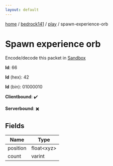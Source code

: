 ```yaml
---
layout: default
---
```


[home](/)  /  [bedrock141](/protocol/bedrock141)  /  [play](/protocol/bedrock141/play)  /  spawn-experience-orb

# Spawn experience orb

Encode/decode this packet in [Sandbox](../../../sandbox/bedrock141#play.spawn_experience_orb)

**Id**: 66

**Id** (hex): 42

**Id** (bin): 01000010

**Clientbound**: ✔️

**Serverbound**: ✖️

## Fields

Name | Type
---|---
position | float&lt;xyz&gt;
count | varint
